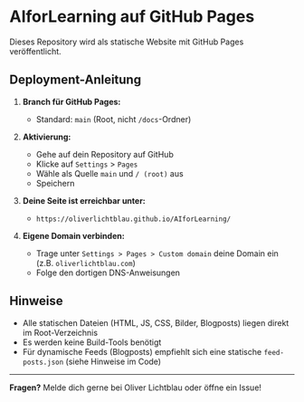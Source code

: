 # AIforLearning auf GitHub Pages

Dieses Repository wird als statische Website mit GitHub Pages veröffentlicht.

## Deployment-Anleitung

1. **Branch für GitHub Pages:**
   - Standard: `main` (Root, nicht `/docs`-Ordner)

2. **Aktivierung:**
   - Gehe auf dein Repository auf GitHub
   - Klicke auf `Settings` > `Pages`
   - Wähle als Quelle `main` und `/ (root)` aus
   - Speichern

3. **Deine Seite ist erreichbar unter:**
   - `https://oliverlichtblau.github.io/AIforLearning/`

4. **Eigene Domain verbinden:**
   - Trage unter `Settings > Pages > Custom domain` deine Domain ein (z.B. `oliverlichtblau.com`)
   - Folge den dortigen DNS-Anweisungen

## Hinweise
- Alle statischen Dateien (HTML, JS, CSS, Bilder, Blogposts) liegen direkt im Root-Verzeichnis
- Es werden keine Build-Tools benötigt
- Für dynamische Feeds (Blogposts) empfiehlt sich eine statische `feed-posts.json` (siehe Hinweise im Code)

---

**Fragen?**
Melde dich gerne bei Oliver Lichtblau oder öffne ein Issue!
